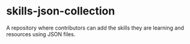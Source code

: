 # skills-json-collection
A repository where contributors can add the skills they are learning and resources using JSON files.
